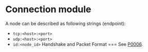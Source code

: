 Connection module
===
A node can be described as following strings (endpoint):
*   `tcp:<host>:<port>`
*   `udp:<host>:<port>`
*   `id:<node_id>`
Handshake and Packet Format
===
See [P0006](https://github.com/OpenDanmaku/md-docs/blob/master/proposal/Proposal_0006.md).
